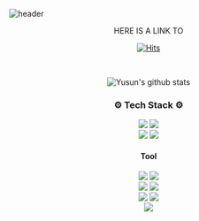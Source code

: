 <!--
**yusun31/yusun31** is a ✨ _special_ ✨ repository because its `README.md` (this file) appears on your GitHub profile.

Here are some ideas to get you started:

- 🔭 I’m currently working on ...
- 🌱 I’m currently learning ...
- 👯 I’m looking to collaborate on ...
- 🤔 I’m looking for help with ...
- 💬 Ask me about ...
- 📫 How to reach me: ...
- 😄 Pronouns: ...
- ⚡ Fun fact: ...
-->


![header](https://capsule-render.vercel.app/api?type=transparent&height=100&section=header&text=Hello!%20I'm%20Yusun.&fontSize=45&fontColor=00008B&animation=fadeIn)

<div align="center">
  
  <p>HERE IS A LINK TO</p>
  
[![Hits](https://hits.seeyoufarm.com/api/count/incr/badge.svg?url=https%3A%2F%2Fgithub.com%2FYusun&count_bg=%233178C6&title_bg=%23F4F6FF&icon=&icon_color=%23E7E7E7&title=%F0%9F%91%80&edge_flat=false)](https://hits.seeyoufarm.com)
  
  <br />
  
![Yusun's github stats](https://github-readme-stats.vercel.app/api?username=yusun31&show_icons=true&theme=tokyonight)

  
    
  ### ⚙ Tech Stack ⚙ 
  
  <div>
  <img src="https://img.shields.io/badge/JavaScript-F7DF1E?style=flat-square&logo=JavaScript&logoColor=black"/></a>
   <img src="https://img.shields.io/badge/Java-007396?style=flat-square&logo=Java&logoColor=white"/></a> <br />
        <img src="https://img.shields.io/badge/C++-00599C?style=fla-square&logo=cplusplus&logoColor=white"/></a> 
        <img src="https://img.shields.io/badge/Python-3776AB?style=flat-square&logo=Python&logoColor=white"/></a> <br />
  </div>
  
  #### Tool
  
  <div>
    <img src="https://img.shields.io/badge/Notion-FFFFFF?style=flat-square&logo=Notion&logoColor=black"/></a>
    <img src="https://img.shields.io/badge/SpringBoot-6DB33F?style=flat-square&logo=SpringBoot&logoColor=white" /> </a> <br />
    <img src="https://img.shields.io/badge/Django-092E20?style=flat-square&logo=Django&logoColor=white" /> </a>
    <img src="https://img.shields.io/badge/React-61DAFB?style=flat-square&logo=React&logoColor=white"/></a><br />
    <img src="https://img.shields.io/badge/Kubernetes-326CE5?style=flat-square&logo=Kubernetes&logoColor=white"/> </a> 
    <img src="https://img.shields.io/badge/Docker-2496ED?style=flat-square&logo=Docker&logoColor=white"/> </a><br />
    <img src="https://img.shields.io/badge/AWS-232F3E?style=flat-square&logo=AWS&logoColor=white" />
  </div>
  
  
  
  </div>
  
  
